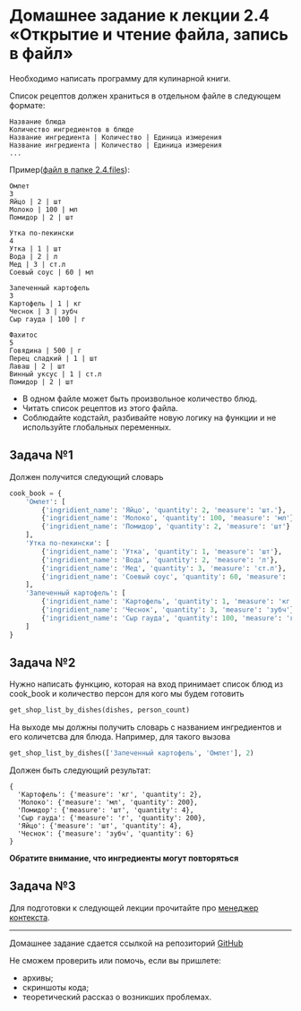 # Домашнее задание к лекции 2.4 «Открытие и чтение файла, запись в файл»

Необходимо написать программу для кулинарной книги.

Список рецептов должен храниться в отдельном файле в следующем формате:

```
Название блюда
Kоличество ингредиентов в блюде
Название ингредиента | Количество | Единица измерения
Название ингредиента | Количество | Единица измерения
...
```

Пример([файл в папке 2.4.files](https://github.com/netology-code/py-homework-basic-files/tree/master/2.4.files)):

```
Омлет
3
Яйцо | 2 | шт
Молоко | 100 | мл
Помидор | 2 | шт

Утка по-пекински
4
Утка | 1 | шт
Вода | 2 | л
Мед | 3 | ст.л
Соевый соус | 60 | мл

Запеченный картофель
3
Картофель | 1 | кг
Чеснок | 3 | зубч
Сыр гауда | 100 | г

Фахитос
5
Говядина | 500 | г
Перец сладкий | 1 | шт
Лаваш | 2 | шт
Винный уксус | 1 | ст.л
Помидор | 2 | шт
```

* В одном файле может быть произвольное количество блюд.
* Читать список рецептов из этого файла.
* Соблюдайте кодстайл, разбивайте новую логику на функции и не используйте глобальных переменных.

## Задача №1

Должен получится следующий словарь

```python
cook_book = {
    'Омлет': [
        {'ingridient_name': 'Яйцо', 'quantity': 2, 'measure': 'шт.'},
        {'ingridient_name': 'Молоко', 'quantity': 100, 'measure': 'мл'},
        {'ingridient_name': 'Помидор', 'quantity': 2, 'measure': 'шт'}
    ],
    'Утка по-пекински': [
        {'ingridient_name': 'Утка', 'quantity': 1, 'measure': 'шт'},
        {'ingridient_name': 'Вода', 'quantity': 2, 'measure': 'л'},
        {'ingridient_name': 'Мед', 'quantity': 3, 'measure': 'ст.л'},
        {'ingridient_name': 'Соевый соус', 'quantity': 60, 'measure': 'мл'}
    ],
    'Запеченный картофель': [
        {'ingridient_name': 'Картофель', 'quantity': 1, 'measure': 'кг'},
        {'ingridient_name': 'Чеснок', 'quantity': 3, 'measure': 'зубч'},
        {'ingridient_name': 'Сыр гауда', 'quantity': 100, 'measure': 'г'},
    ]
}
```

## Задача №2

Нужно написать функцию, которая на вход принимает список блюд из cook_book и количество персон для кого мы будем
готовить

```python
get_shop_list_by_dishes(dishes, person_count)
```

На выходе мы должны получить словарь с названием ингредиентов и его количетсва для блюда.
Например, для такого вызова

```python
get_shop_list_by_dishes(['Запеченный картофель', 'Омлет'], 2)
```

Должен быть следующий результат:

```
{
  'Картофель': {'measure': 'кг', 'quantity': 2},
  'Молоко': {'measure': 'мл', 'quantity': 200},
  'Помидор': {'measure': 'шт', 'quantity': 4},
  'Сыр гауда': {'measure': 'г', 'quantity': 200},
  'Яйцо': {'measure': 'шт', 'quantity': 4},
  'Чеснок': {'measure': 'зубч', 'quantity': 6}
}
```

**Обратите внимание, что ингредиенты могут повторяться**

## Задача №3

Для подготовки к следующей лекции прочитайте
про [менеджер контекста](https://pythonworld.ru/osnovy/with-as-menedzhery-konteksta.html).

---
Домашнее задание сдается ссылкой на репозиторий [GitHub](https://github.com/)

Не сможем проверить или помочь, если вы пришлете:

* архивы;
* скриншоты кода;
* теоретический рассказ о возникших проблемах.
